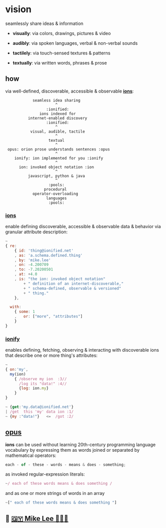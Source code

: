 
# vision

seamlessly share ideas & information

+ **visually**: via colors, drawings, pictures & video

+ **audibly**: via spoken languages, verbal & non-verbal sounds

+ **tactilely**: via touch-sensed textures & patterns

+ **textually**: via written words, phrases & prose


## how

via well-defined, discoverable, accessible & observable
[**ions**](#ions):

```
            seamless idea sharing
                      ^
                  :ionified:
               ions indexed for
          internet-enabled discovery
                  :ionified:
                      ^
           visual, audible, tactile
                      ^
                   textual
                      ^
 opus: orion prose understands sentences :opus
                      ^
    ionify: ion implemented for you :ionify
                      ^
      ion: invoked object notation :ion
                      ^
          javascript, python & java
                      ^
                   :pools:
                 procedural
            operator-overloading
                  languages
                   :pools:
```

### [ions](ions/ion.md#ion)

enable defining discoverable, accessible & observable data & behavior via
granular attribute description:

```javascript
~
{ re:
    { id: 'thing@ionified.net'
    , as: 'a.schema.defined.thing'
    , by: 'mike.lee'
    , on: -4.200709
    , to: -7.20200501
    , at: +4.0
    , is: "the ion: invoked object notation"
        + " definition of an internet-discoverable,"
        + " schema-defined, observable & versioned"
        + " thing."
    },

  with:
    { some: 1
    ,   or: ["more", "attributes"]
    }
}
```

### [ionify](https://api.ionify.net/)

enables defining, fetching, observing & interacting with discoverable ions
that describe one or more thing's attributes:

```javascript
~
{ on:'my',
  my(ion)
    { /observe my ion  :3//
      /log its "data!" :4//
      {log: ion.my}
    }
}

~ {get:'my.data@ionified.net'}
| /get  this 'my' data ion :1/
~ {my :"data!"}   <=  /got :2/
```

## [opus](https://github.com/ionify/ionify/blob/public/README.md#code-prose)

**ions** can be used without learning 20th-century programming language
vocabulary by expressing them as words joined or separated by mathematical operators:

```javascript
each - of - these - words - means & does - something;
```

as invoked regular-expression literals:

```javascript
~/ each of these words means & does something /
```

and as one or more strings of words in an array

```javascript
~[" each of these words means & does something "]
```


## 🤎 [🇬🇾 Mike Lee 👨🏾‍💻](https://github.com/iskitz)